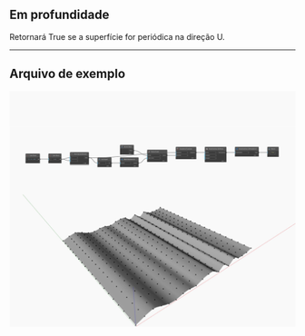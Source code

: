## Em profundidade
Retornará True se a superfície for periódica na direção U.
___
## Arquivo de exemplo

![IsPeriodicInU](./Autodesk.DesignScript.Geometry.NurbsSurface.IsPeriodicInU_img.jpg)


